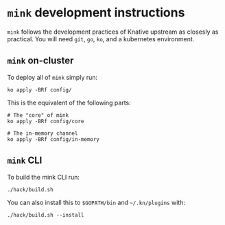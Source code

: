 # `mink` development instructions

`mink` follows the development practices of Knative upstream as closesly as
practical. You will need `git`, `go`, `ko`, and a kubernetes environment.

## `mink` on-cluster

To deploy all of `mink` simply run:

```shell
ko apply -BRf config/
```

This is the equivalent of the following parts:

```shell
# The "core" of mink
ko apply -BRf config/core

# The in-memory channel
ko apply -BRf config/in-memory
```

## `mink` CLI

To build the mink CLI run:

```shell
./hack/build.sh
```

You can also install this to `$GOPATH/bin` and `~/.kn/plugins` with:

```shell
./hack/build.sh --install
```
